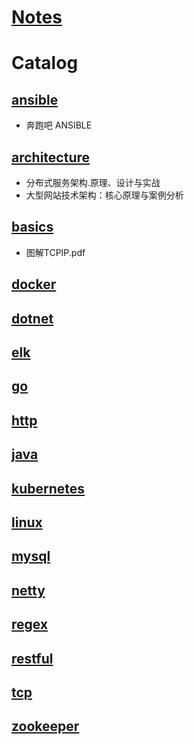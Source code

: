 # [Notes](https://blog.csdn.net/jiankunking) #

# Catalog #

## [ansible](https://github.com/jiankunking/books-recommendation/tree/master/ansible) ##

- 奔跑吧 ANSIBLE

## [architecture](https://github.com/jiankunking/books-recommendation/tree/master/architecture) ##

- 分布式服务架构.原理、设计与实战
- 大型网站技术架构：核心原理与案例分析

## [basics](https://github.com/jiankunking/books-recommendation/tree/master/basics) ##

- 图解TCPIP.pdf

## [docker](https://github.com/jiankunking/books-recommendation/tree/master/docker) ##

## [dotnet](https://github.com/jiankunking/books-recommendation/tree/master/dotnet) ##

## [elk](https://github.com/jiankunking/books-recommendation/tree/master/elk) ##

## [go](https://github.com/jiankunking/books-recommendation/tree/master/go) ##

## [http](https://github.com/jiankunking/books-recommendation/tree/master/http) ##

## [java](https://github.com/jiankunking/books-recommendation/tree/master/java) ##

## [kubernetes](https://github.com/jiankunking/books-recommendation/tree/master/kubernetes) ##

## [linux](https://github.com/jiankunking/books-recommendation/tree/master/linux) ##

## [mysql](https://github.com/jiankunking/books-recommendation/tree/master/mysql) ##

## [netty](https://github.com/jiankunking/books-recommendation/tree/master/netty) ##

## [regex](https://github.com/jiankunking/books-recommendation/tree/master/regex) ##

## [restful](https://github.com/jiankunking/books-recommendation/tree/master/restful) ##

## [tcp](https://github.com/jiankunking/books-recommendation/tree/master/tcp) ##

## [zookeeper](https://github.com/jiankunking/books-recommendation/tree/master/zookeeper) ##